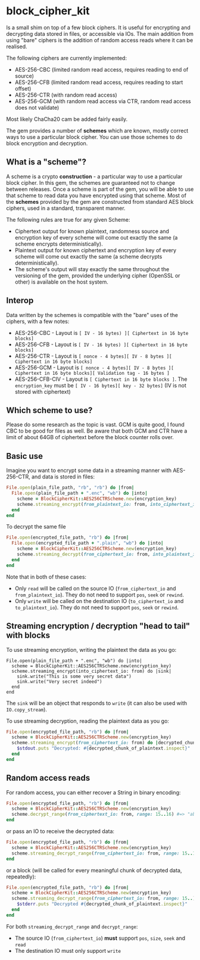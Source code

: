 # block_cipher_kit

Is a small shim on top of a few block ciphers. It is useful for encrypting and decrypting data stored in files, or accessible via IOs. The main addition from using "bare" ciphers is the addition of random access reads where it can be realised.

The following ciphers are currently implemented:

* AES-256-CBC (limited random read access, requires reading to end of source)
* AES-256-CFB (limited random read access, requires reading to start offset)
* AES-256-CTR (with random read access)
* AES-256-GCM (with random read access via CTR, random read access does not validate)

Most likely ChaCha20 cam be added fairly easily.

The gem provides a number of **schemes** which are known, mostly correct ways to use a particular block cipher. You can use those schemes to do block encryption and decryption.

## What is a "scheme"?

A scheme is a crypto **construction** - a particular way to use a particular block cipher. In this gem, the schemes are guaranteed not to change between releases. Once a scheme is part of the gem, you will be able to use that scheme to read data you have encrypted using that scheme. Most of the **schemes** provided by the gem are constructed from standard AES block ciphers, used in a standard, transparent manner.

The following rules are true for any given Scheme:

* Ciphertext output for known plaintext, randomness source and encryption key of every scheme will come out exactly the same (a scheme encrypts deterministically).
* Plaintext output for known ciphertext and encryption key of every scheme will come out exactly the same (a scheme decrypts deterministically).
* The scheme's output will stay exactly the same throughout the versioning of the gem, provided the underlying cipher (OpenSSL or other) is available on the host system.

## Interop

Data written by the schemes is compatible with the "bare" uses of the ciphers, with a few notes:

* AES-256-CBC - Layout is `[ IV - 16 bytes) ][ Ciphertext in 16 byte blocks]`
* AES-256-CFB - Layout is `[ IV - 16 bytes) ][ Ciphertext in 16 byte blocks]`
* AES-256-CTR - Layout is `[ nonce - 4 bytes][ IV - 8 bytes ][ Ciphertext in 16 byte blocks]`
* AES-256-GCM - Layout is `[ nonce - 4 bytes][ IV - 8 bytes ][ Ciphertext in 16 byte blocks][ Validation tag - 16 bytes ]`
* AES-256-CFB-CIV - Layout is `[ Ciphertext in 16 byte blocks ]`. The `encryption_key` must be `[ IV - 16 bytes][ key - 32 bytes]` (IV is not stored with ciphertext)

## Which scheme to use?

Please do some research as the topic is vast. GCM is quite good, I found CBC to be good for files as well. Be aware that both GCM and CTR have a limit of about 64GB of ciphertext before the block counter rolls over.

## Basic use

Imagine you want to encrypt some data in a streaming manner with AES-256-CTR, and data is stored in files:

```ruby
File.open(plain_file_path, "rb", "rb") do |from|
  File.open(plain_file_path + ".enc", "wb") do |into|
    scheme = BlockCipherKit::AES256CTRScheme.new(encryption_key)
    scheme.streaming_encrypt(from_plaintext_io: from, into_ciphertext_io: into)
  end
end
```

To decrypt the same file

```ruby
File.open(encrypted_file_path, "rb") do |from|
  File.open(encrypted_file_path + ".plain", "wb") do |into|
    scheme = BlockCipherKit::AES256CTRScheme.new(encryption_key)
    scheme.streaming_decrypt(from_ciphertext_io: from, into_plaintext_io: into)
  end
end
```

Note that in both of these cases:

* Only `read` will be called on the source IO (`from_ciphertext_io` and `from_plaintext_io`). They do not need to support `pos`, `seek` or `rewind`.
* Only `write` will be called on the destination IO (`to_ciphertext_io` and `to_plaintext_io`). They do not need to support `pos`, `seek` or `rewind`.

## Streaming encryption / decryption "head to tail" with blocks

To use streaming encryption, writing the plaintext the data as you go:

```
File.open(plain_file_path + ".enc", "wb") do |into|
  scheme = BlockCipherKit::AES256CTRScheme.new(encryption_key)
  scheme.streaming_encrypt(into_ciphertext_io: from) do |sink|
    sink.write("This is some very secret data")
    sink.write("Very secret indeed")
  end
end
```

The `sink` will be an object that responds to `write` (it can also be used with `IO.copy_stream`).

To use streaming decryption, reading the plaintext data as you go:

```ruby
File.open(encrypted_file_path, "rb") do |from|
  scheme = BlockCipherKit::AES256CTRScheme.new(encryption_key)
  scheme.streaming_encrypt(from_ciphertext_io: from) do |decrypted_chunk_of_plaintext|
    $stdout.puts "Decrypted: #{decrypted_chunk_of_plaintext.inspect}"
  end
end
```

## Random access reads

For random access, you can either recover a String in binary encoding:

```ruby
File.open(encrypted_file_path, "rb") do |from|
  scheme = BlockCipherKit::AES256CTRScheme.new(encryption_key)
  scheme.decrypt_range(from_ciphertext_io: from, range: 15..16) #=> "ab"
end
```

or pass an IO to receive the decrypted data:

```ruby
File.open(encrypted_file_path, "rb") do |from|
  scheme = BlockCipherKit::AES256CTRScheme.new(encryption_key)
  scheme.streaming_decrypt_range(from_ciphertext_io: from, range: 15..16, into_plaintext_io: $stdout) #=> "ab" gets printed to STDOUT
end
```

or a block (will be called for every meaningful chunk of decrypted data, repeatedly):

```ruby
File.open(encrypted_file_path, "rb") do |from|
  scheme = BlockCipherKit::AES256CTRScheme.new(encryption_key)
  scheme.streaming_decrypt_range(from_ciphertext_io: from, range: 15..) do |decrypted_chunk_of_plaintext|
    $stderr.puts "Decrypted #{decrypted_chunk_of_plaintext.inspect}"
  end
end
```

For both `streaming_decrypt_range` and `decrypt_range`:

* The source IO (`from_ciphertext_io`) **must** support `pos`, `size`, `seek` and `read`
* The destination IO must only support `write`
